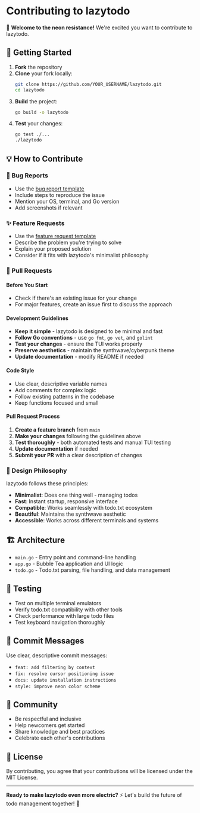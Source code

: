 # Contributing to lazytodo

🌆 **Welcome to the neon resistance!** We're excited you want to contribute to lazytodo.

## 🚀 Getting Started

1. **Fork** the repository
2. **Clone** your fork locally:
   ```bash
   git clone https://github.com/YOUR_USERNAME/lazytodo.git
   cd lazytodo
   ```
3. **Build** the project:
   ```bash
   go build -o lazytodo
   ```
4. **Test** your changes:
   ```bash
   go test ./...
   ./lazytodo
   ```

## 💡 How to Contribute

### 🐛 Bug Reports
- Use the [bug report template](.github/ISSUE_TEMPLATE/bug_report.md)
- Include steps to reproduce the issue
- Mention your OS, terminal, and Go version
- Add screenshots if relevant

### ✨ Feature Requests
- Use the [feature request template](.github/ISSUE_TEMPLATE/feature_request.md)
- Describe the problem you're trying to solve
- Explain your proposed solution
- Consider if it fits with lazytodo's minimalist philosophy

### 🔧 Pull Requests

#### Before You Start
- Check if there's an existing issue for your change
- For major features, create an issue first to discuss the approach

#### Development Guidelines
- **Keep it simple** - lazytodo is designed to be minimal and fast
- **Follow Go conventions** - use `go fmt`, `go vet`, and `golint`
- **Test your changes** - ensure the TUI works properly
- **Preserve aesthetics** - maintain the synthwave/cyberpunk theme
- **Update documentation** - modify README if needed

#### Code Style
- Use clear, descriptive variable names
- Add comments for complex logic
- Follow existing patterns in the codebase
- Keep functions focused and small

#### Pull Request Process
1. **Create a feature branch** from `main`
2. **Make your changes** following the guidelines above
3. **Test thoroughly** - both automated tests and manual TUI testing
4. **Update documentation** if needed
5. **Submit your PR** with a clear description of changes

### 🎨 Design Philosophy

lazytodo follows these principles:
- **Minimalist**: Does one thing well - managing todos
- **Fast**: Instant startup, responsive interface
- **Compatible**: Works seamlessly with todo.txt ecosystem
- **Beautiful**: Maintains the synthwave aesthetic
- **Accessible**: Works across different terminals and systems

## 🏗️ Architecture

- `main.go` - Entry point and command-line handling
- `app.go` - Bubble Tea application and UI logic
- `todo.go` - Todo.txt parsing, file handling, and data management

## 🧪 Testing

- Test on multiple terminal emulators
- Verify todo.txt compatibility with other tools
- Check performance with large todo files
- Test keyboard navigation thoroughly

## 📝 Commit Messages

Use clear, descriptive commit messages:
- `feat: add filtering by context`
- `fix: resolve cursor positioning issue`
- `docs: update installation instructions`
- `style: improve neon color scheme`

## 🤝 Community

- Be respectful and inclusive
- Help newcomers get started
- Share knowledge and best practices
- Celebrate each other's contributions

## 📄 License

By contributing, you agree that your contributions will be licensed under the MIT License.

---

**Ready to make lazytodo even more electric?** ⚡ Let's build the future of todo management together! 🌆